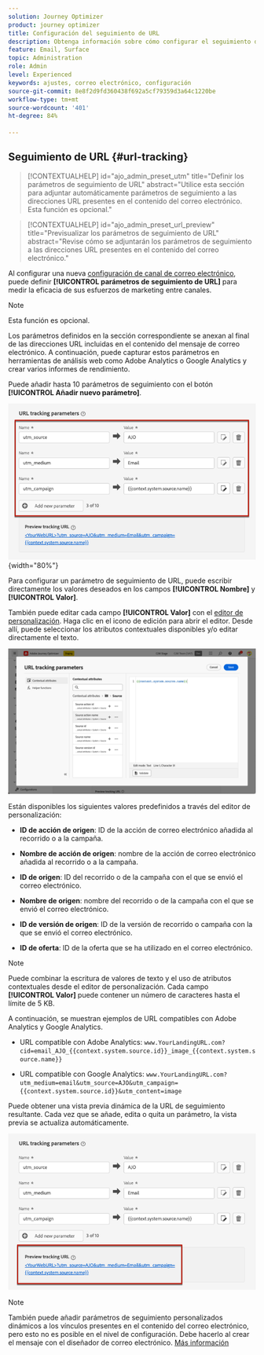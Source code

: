 ```yaml
---
solution: Journey Optimizer
product: journey optimizer
title: Configuración del seguimiento de URL
description: Obtenga información sobre cómo configurar el seguimiento de URL en el nivel de configuración de canal de correo electrónico
feature: Email, Surface
topic: Administration
role: Admin
level: Experienced
keywords: ajustes, correo electrónico, configuración
source-git-commit: 8e8f2d9fd360438f692a5cf79359d3a64c1220be
workflow-type: tm+mt
source-wordcount: '401'
ht-degree: 84%

---
```



## Seguimiento de URL {#url-tracking}

>[!CONTEXTUALHELP]
>id="ajo_admin_preset_utm"
>title="Definir los parámetros de seguimiento de URL"
>abstract="Utilice esta sección para adjuntar automáticamente parámetros de seguimiento a las direcciones URL presentes en el contenido del correo electrónico. Esta función es opcional."

>[!CONTEXTUALHELP]
>id="ajo_admin_preset_url_preview"
>title="Previsualizar los parámetros de seguimiento de URL"
>abstract="Revise cómo se adjuntarán los parámetros de seguimiento a las direcciones URL presentes en el contenido del correo electrónico."

Al configurar una nueva [configuración de canal de correo electrónico](email-settings.md), puede definir **[!UICONTROL parámetros de seguimiento de URL]** para medir la eficacia de sus esfuerzos de marketing entre canales.

>[!NOTE]
>
>Esta función es opcional.

Los parámetros definidos en la sección correspondiente se anexan al final de las direcciones URL incluidas en el contenido del mensaje de correo electrónico. A continuación, puede capturar estos parámetros en herramientas de análisis web como Adobe Analytics o Google Analytics y crear varios informes de rendimiento.

Puede añadir hasta 10 parámetros de seguimiento con el botón **[!UICONTROL Añadir nuevo parámetro]**.

![](assets/preset-url-tracking.png){width="80%"}

Para configurar un parámetro de seguimiento de URL, puede escribir directamente los valores deseados en los campos **[!UICONTROL Nombre]** y **[!UICONTROL Valor]**.

También puede editar cada campo **[!UICONTROL Valor]** con el [editor de personalización](../personalization/personalization-build-expressions.md). Haga clic en el icono de edición para abrir el editor. Desde allí, puede seleccionar los atributos contextuales disponibles y/o editar directamente el texto.

![](assets/preset-url-tracking-editor.png)

Están disponibles los siguientes valores predefinidos a través del editor de personalización:

* **ID de acción de origen**: ID de la acción de correo electrónico añadida al recorrido o a la campaña.

* **Nombre de acción de origen**: nombre de la acción de correo electrónico añadida al recorrido o a la campaña.

* **ID de origen**: ID del recorrido o de la campaña con el que se envió el correo electrónico.

* **Nombre de origen**: nombre del recorrido o de la campaña con el que se envió el correo electrónico.

* **ID de versión de origen**: ID de la versión de recorrido o campaña con la que se envió el correo electrónico.

* **ID de oferta**: ID de la oferta que se ha utilizado en el correo electrónico.

>[!NOTE]
>
>Puede combinar la escritura de valores de texto y el uso de atributos contextuales desde el editor de personalización. Cada campo **[!UICONTROL Valor]** puede contener un número de caracteres hasta el límite de 5 KB.

<!--You can drag and drop the parameters to reorder them.-->

A continuación, se muestran ejemplos de URL compatibles con Adobe Analytics y Google Analytics.

* URL compatible con Adobe Analytics: `www.YourLandingURL.com?cid=email_AJO_{{context.system.source.id}}_image_{{context.system.source.name}}`

* URL compatible con Google Analytics: `www.YourLandingURL.com?utm_medium=email&utm_source=AJO&utm_campaign={{context.system.source.id}}&utm_content=image`

Puede obtener una vista previa dinámica de la URL de seguimiento resultante. Cada vez que se añade, edita o quita un parámetro, la vista previa se actualiza automáticamente.

![](assets/preset-url-tracking-preview.png)

>[!NOTE]
>
>También puede añadir parámetros de seguimiento personalizados dinámicos a los vínculos presentes en el contenido del correo electrónico, pero esto no es posible en el nivel de configuración. Debe hacerlo al crear el mensaje con el diseñador de correo electrónico. [Más información](message-tracking.md#url-tracking)
